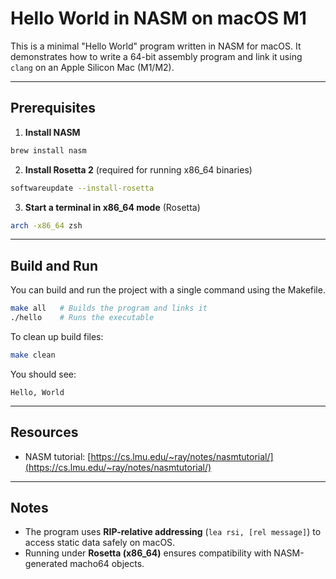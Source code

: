 # Hello World in NASM on macOS M1

This is a minimal "Hello World" program written in NASM for macOS. It demonstrates how to write a 64-bit assembly program and link it using `clang` on an Apple Silicon Mac (M1/M2).

---

## Prerequisites

1. **Install NASM**

```bash
brew install nasm
```

2. **Install Rosetta 2** (required for running x86_64 binaries)

```bash
softwareupdate --install-rosetta
```

3. **Start a terminal in x86_64 mode** (Rosetta)

```bash
arch -x86_64 zsh
```

---

## Build and Run

You can build and run the project with a single command using the Makefile.

```bash
make all   # Builds the program and links it
./hello    # Runs the executable
```

To clean up build files:

```bash
make clean
```

You should see:

```
Hello, World
```

---

## Resources

* NASM tutorial: [https://cs.lmu.edu/~ray/notes/nasmtutorial/](https://cs.lmu.edu/~ray/notes/nasmtutorial/)

---

## Notes

* The program uses **RIP-relative addressing** (`lea rsi, [rel message]`) to access static data safely on macOS.
* Running under **Rosetta (x86_64)** ensures compatibility with NASM-generated macho64 objects.
